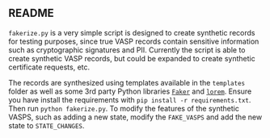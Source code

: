 ## README


`fakerize.py` is a very simple script is designed to create synthetic records for testing purposes, since true VASP records contain sensitive information such as cryptographic signatures and PII. Currently the script is able to create synthetic VASP records, but could be expanded to create synthetic certificate requests, etc.

The records are synthesized using templates available in the `templates` folder as well as some 3rd party Python libraries [`Faker`](https://faker.readthedocs.io/en/master/) and [`lorem`](https://pypi.org/project/lorem/). Ensure you have install the requirements with `pip install -r requirements.txt`. Then run `python fakerize.py`. To modify the features of the synthetic VASPS, such as adding a new state, modify the `FAKE_VASPS` and add the new state to `STATE_CHANGES`.
